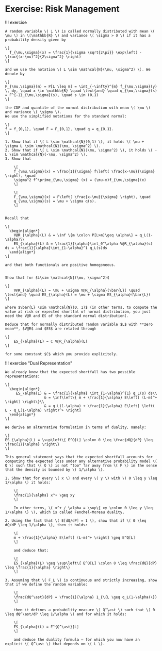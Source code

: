 # Exercise: Risk Management


!!! exercise 

    A random variable \( L \) is called normally distributed with mean \( \mu \) in \(\mathbb{R} \) and variance \( \sigma > 0 \) if it has a probability density given by
    
    \[
      f_{\mu,\sigma}(x) = \frac{1}{\sigma \sqrt{2\pi}} \exp\left( -\frac{(x-\mu)^2}{2\sigma^2} \right)
    \]
    
    and we use the notation \( L \sim \mathcal{N}(\mu, \sigma^2) \). We denote by
    
    \[
    F_{\mu,\sigma}(m) = P[L \leq m] = \int_{-\infty}^{m} f_{\mu,\sigma}(y) \, dy, \quad x \in \mathbb{R} \quad \text{and} \quad q_{\mu,\sigma}(s) = F^{-1}_{\mu,\sigma}(s), \quad s \in (0,1)
    \]
    
    the CDF and quantile of the normal distribution with mean \( \mu \) and variance \( \sigma \).
    We use the simplified notations for the standard normal:
    
    \[
    f = f_{0,1}, \quad F = F_{0,1}, \quad q = q_{0,1}.
    \]
    
    1. Show that if \( L \sim \mathcal{N}(0,1) \), it holds \( \mu + \sigma L \sim \mathcal{N}(\mu, \sigma^2) \).
    2. Show that if \( L \sim \mathcal{N}(\mu, \sigma^2) \), it holds \( -L \sim \mathcal{N}(-\mu, \sigma^2) \).
    3. Show that
    
        \[
        f_{\mu,\sigma}(x) = \frac{1}{\sigma} f\left( \frac{x-\mu}{\sigma} \right), \quad
        \sigma^2 f^\prime_{\mu,\sigma} (x) = (\mu-x)f_{\mu,\sigma}(x)
        \]
    
        \[
        F_{\mu,\sigma}(x) = F\left( \frac{x-\mu}{\sigma} \right), \quad
        q_{\mu,\sigma}(s) = \mu + \sigma q(s).
        \]
    

    Recall that 

    \[
      \begin{align*}
        V@R_{\alpha}(L) & = \inf \{m \colon P[L>m]\geq \alpha\} = q_L(1-\alpha)\\
        ES_{\alpha}(L) & = \frac{1}{\alpha}\int_0^\alpha V@R_{\alpha}(s) ds = \frac{1}{\alpha}\int_{1-\alpha}^1 q_L(s)ds
      \end{align*}
    \]

    and that both functionals are positive homogoneous.


    Show that for $L\sim \mathcal{N}(\mu, \sigma^2)$

    \[
        V@R_{\alpha}(L) = \mu + \sigma V@R_{\alpha}(\bar{L}) \quad \text{and} \quad ES_{\alpha}(L) = \mu + \sigma ES_{\alpha}(\bar{L})
    \]

    where $\bar{L} \sim \mathcal{N}(0, 1)$ (in other terms, to compute the value at risk or expected shortfal of normal distribution, you just need the V@R and ES of the standard normal distribution).

    Deduce that for normally distributed random variable $L$ with **zero mean**, $V@R$ and $ES$ are related through

    \[
        ES_{\alpha}(L) = C V@R_{\alpha}(L)
    \]

    for some constant $C$ which you provide explicitely.


!!! exercise "Dual Representation"


    We already know that the expected shortfall has two possible representations:
    
    \[
      \begin{align*}
         ES_\alpha(L) & = \frac{1}{\alpha} \int_{1-\alpha}^{1} q_L(s) ds\\
                      & = \inf\left\{ m + \frac{1}{\alpha} E\left[ (L-m)^+ \right] \right\}\\
                      & = q_L(1-\alpha) + \frac{1}{\alpha} E\left[ \left( L - q_L(1-\alpha) \right)^+ \right]
      \end{align*}
    \]
    
    We derive an alternative formulation in terms of duality, namely:
    
    \[
    ES_{\alpha}(L) = \sup\left\{ E^Q[L] \colon 0 \leq \frac{dQ}{dP} \leq \frac{1}{\alpha} \right\}
    \]
    
    This general statement says that the expected shortfall accounts for computing the expected loss under any alternative probability model \( Q \) such that \( Q \) is not "too" far away from \( P \) in the sense that the density is bounded by \( 1/\alpha \).
    
    1. Show that for every \( x \) and every \( y \) with \( 0 \leq y \leq 1/\alpha \) it holds:
    
        \[
        \frac{1}{\alpha} x^+ \geq xy
        \]
    
        In other terms, \( x^+ / \alpha = \sup\{ xy \colon 0 \leq y \leq 1/\alpha \} \), which is called Fenchel-Moreau duality.
    
    2. Using the fact that \( E[dQ/dP] = 1 \), show that if \( 0 \leq dQ/dP \leq 1/\alpha \), then it holds:
    
        \[
        m + \frac{1}{\alpha} E\left[ (L-m)^+ \right] \geq E^Q[L]
        \]
    
        and deduce that:
    
        \[
        ES_{\alpha}(L) \geq \sup\left\{ E^Q[L] \colon 0 \leq \frac{dQ}{dP} \leq \frac{1}{\alpha} \right\}
        \]
    
    3. Assuming that \( F_L \) is continuous and strictly increasing, show that if we define the random variable:
    
        \[
        \frac{dQ^\ast}{dP} = \frac{1}{\alpha} 1_{\{L \geq q_L(1-\alpha)\}}
        \]
    
        then it defines a probability measure \( Q^\ast \) such that \( 0 \leq dQ^\ast/dP \leq 1/\alpha \) and for which it holds:
    
        \[
        ES_{\alpha}(L) = E^{Q^\ast}[L]
        \]
    
        and deduce the duality formula — for which you now have an explicit \( Q^\ast \) that depends on \( L \).
    
    
